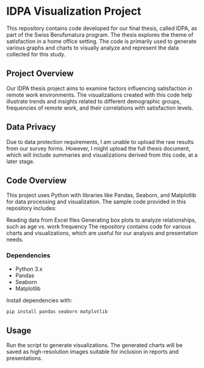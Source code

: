 # IDPA Visualization Project
This repository contains code developed for our final thesis, called IDPA, as part of the Swiss Berufsmatura program. The thesis explores the theme of satisfaction in a home office setting. The code is primarily used to generate various graphs and charts to visually analyze and represent the data collected for this study.

## Project Overview
Our IDPA thesis project aims to examine factors influencing satisfaction in remote work environments. The visualizations created with this code help illustrate trends and insights related to different demographic groups, frequencies of remote work, and their correlations with satisfaction levels.

##  Data Privacy
Due to data protection requirements, I am unable to upload the raw results from our survey forms. However, I might upload the full thesis document, which will include summaries and visualizations derived from this code, at a later stage.

## Code Overview
This project uses Python with libraries like Pandas, Seaborn, and Matplotlib for data processing and visualization. The sample code provided in this repository includes:

Reading data from Excel files
Generating box plots to analyze relationships, such as age vs. work frequency
The repository contains code for various charts and visualizations, which are useful for our analysis and presentation needs.

### Dependencies
- Python 3.x
- Pandas
- Seaborn
- Matplotlib

Install dependencies with:

```bash
pip install pandas seaborn matplotlib
```

## Usage
Run the script to generate visualizations. The generated charts will be saved as high-resolution images suitable for inclusion in reports and presentations.